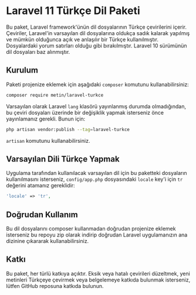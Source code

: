 # Laravel 11 Türkçe Dil Paketi

Bu paket, Laravel framework'ünün dil dosyalarının Türkçe çevirilerini içerir. Çeviriler, Laravel'in varsayılan dil dosyalarına oldukça sadık kalarak yapılmış ve mümkün olduğunca açık ve anlaşılır bir Türkçe kullanılmıştır. Dosyalardaki yorum satırları olduğu gibi bırakılmıştır. Laravel 10 sürümünün dil dosyaları baz alınmıştır.

## Kurulum

Paketi projenize eklemek için aşağıdaki `composer` komutunu kullanabilirsiniz:

```bash
composer require metin/laravel-turkce
```
Varsayılan olarak Laravel `lang` klasörü yayınlanmış durumda olmadığından, bu çeviri dosyaları üzerinde bir değişiklik yapmak isterseniz önce yayınlamanız gerekli. Bunun için:

```bash
php artisan vendor:publish --tag=laravel-turkce
```
`artisan` komutunu kullanabilirsiniz.

## Varsayılan Dili Türkçe Yapmak
Uygulama tarafından kullanılacak varsayılan dil için bu paketteki dosyaların kullanılmasını isterseniz, `config/app.php` dosyasındaki `locale` key'i için `tr` değerini atamanız gereklidir:

```php
'locale' => 'tr',
```
## Doğrudan Kullanım
Bu dil dosyalarını composer kullanmadan doğrudan projenize eklemek isterseniz bu repoyu zip olarak indirip doğrudan Laravel uygulamanızın ana dizinine çıkararak kullanabilirsiniz.

## Katkı
Bu paket, her türlü katkıya açıktır. Eksik veya hatalı çevirileri düzeltmek, yeni metinleri Türkçeye çevirmek veya belgelemeye katkıda bulunmak isterseniz, lütfen GitHub reposuna katkıda bulunun.